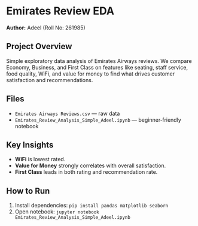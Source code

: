 # Emirates Review EDA

**Author:** Adeel (Roll No: 261985)

## Project Overview
Simple exploratory data analysis of Emirates Airways reviews. We compare Economy, Business, and First Class on features like seating, staff service, food quality, WiFi, and value for money to find what drives customer satisfaction and recommendations.

## Files
- `Emirates Airways Reviews.csv` — raw data  
- `Emirates_Review_Analysis_Simple_Adeel.ipynb` — beginner‑friendly notebook  

## Key Insights
- **WiFi** is lowest rated.  
- **Value for Money** strongly correlates with overall satisfaction.  
- **First Class** leads in both rating and recommendation rate.

## How to Run
1. Install dependencies: `pip install pandas matplotlib seaborn`  
2. Open notebook: `jupyter notebook Emirates_Review_Analysis_Simple_Adeel.ipynb`  

